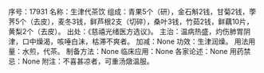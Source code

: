 序号：17931
名称：生津代茶饮
组成：青果5个（研），金石斛2钱，甘菊2钱，荸荠5个（去皮），麦冬3钱，鲜芦根2支（切碎），桑叶3钱，竹茹2钱，鲜藕10片，黄梨2个（去皮）。
出处：《慈禧光绪医方选议》。
主治：温病热盛，灼伤肺胃阴津，口中燥渴，咳唾白沫，枯滞不爽者。
加减：None
功效：生津润燥。
用法用量：水煎，代茶。
制备方法：None
临床应用：None
各家论述：None
用药禁忌：None
附注：不喜甚凉者，可重汤燉温服。
